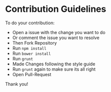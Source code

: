 # Contribution Guidelines

To do your contribution:

- Open a issue with the change you want to do
- Or comment the issue you want to resolve
- Then Fork Repository
- Run <code>npm install</code>
- Run <code>bower install</code>
- Run <code>grunt</code>
- Made Changes following the style guide
- Run <code>grunt</code> again to make sure its all right
- Open Pull-Request

Thank you!
